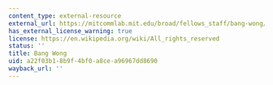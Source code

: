 ```yaml
---
content_type: external-resource
external_url: https://mitcommlab.mit.edu/broad/fellows_staff/bang-wong/
has_external_license_warning: true
license: https://en.wikipedia.org/wiki/All_rights_reserved
status: ''
title: Bang Wong
uid: a22f03b1-8b9f-4bf0-a8ce-a96967dd8690
wayback_url: ''
---
```

